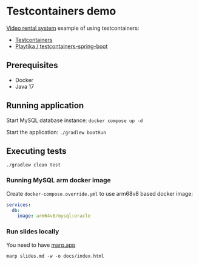 # Testcontainers demo

[Video rental system](https://github.com/jakubnabrdalik/hentai/) example of using testcontainers:

* [Testcontainers](https://www.testcontainers.org/)
* [Playtika / testcontainers-spring-boot](https://github.com/Playtika/testcontainers-spring-boot)

## Prerequisites
* Docker
* Java 17

## Running application

Start MySQL database instance:
`docker compose up -d`

Start the application:
`./gradlew bootRun`

## Executing tests

`./gradlew clean test`


### Running MySQL arm docker image

Create `docker-compose.override.yml` to use arm68v8 based docker image:
```yml
services:
  db:
    image: arm64v8/mysql:oracle
```


### Run slides locally
You need to have [marp.app](https://marp.app)

`marp slides.md -w -o docs/index.html`

